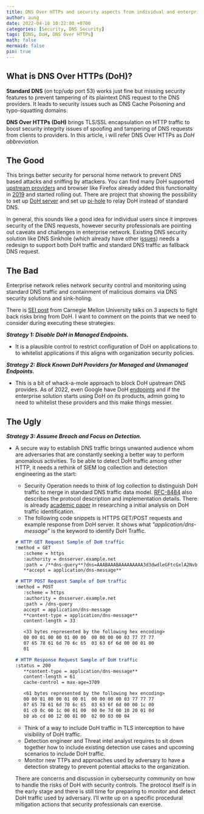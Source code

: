 ```yaml
---
title: DNS Over HTTPs and security aspects from individual and enterprise
author: aung
date: 2022-04-18 10:22:00 +0700
categories: [Security, DNS Security]
tags: [DNS, DoH, DNS Over HTTPs]
math: false
mermaid: false
pin: true
---
```


## What is DNS Over HTTPs (DoH)?

**Standard DNS** (on tcp/udp port 53) works just fine but missing security features to prevent tampering of its plaintext DNS request to the DNS providers. It leads to security issues such as DNS Cache Poisoning and typo-squatting domains.

**DNS Over HTTPs (DoH)** brings TLS/SSL encapsulation on HTTP traffic to boost security integrity issues of spoofing and tampering of DNS requests from clients to providers. In this article, i will refer DNS Over HTTPs as *DoH abbreviation.* 

## The Good

This brings better security for personal home network to prevent DNS based attacks and sniffing by attackers. You can find many DoH supported [upstream providers](https://github.com/curl/curl/wiki/DNS-over-HTTPS) and browser like Firefox already added this functionality in [2019](https://support.mozilla.org/en-US/kb/firefox-dns-over-https) and started rolling out.  There are project that showing the possibility to set up [DoH server](https://github.com/sieyron/dns-over-https) and set up [pi-hole](https://docs.pi-hole.net/guides/dns/cloudflared/) to relay DoH instead of standard DNS. 

In general, this sounds like a good idea for individual users since it improves security of the DNS requests, however security professionals are pointing out caveats and challenges in enterprise network. Existing DNS security solution like DNS Sinkhole (which already have other i[ssues](https://winstonprivacy.com/blogs/articles/how-advertisers-and-tracking-services-are-bypassing-pi-hole)) needs a redesign to support both DoH traffic and standard DNS traffic as fallback DNS request. 

## The Bad

Enterprise network relies network security control and monitoring using standard DNS traffic and containment of malicious domains via DNS security solutions and sink-holing. 

There is [SEI post](https://insights.sei.cmu.edu/blog/dns-over-https-3-strategies-for-enterprise-security-monitoring/) from Carnegie Mellon University talks on 3 aspects to fight back risks bring from DoH. I want to comment on the points that we need to consider during executing these strategies: 

***Strategy 1: Disable DoH in Managed Endpoints.***

- It is a plausible control to restrict configuration of DoH on applications to to whitelist applications if this aligns with organization security policies.

***Strategy 2: Block Known DoH Providers for Managed and Unmanaged Endpoints.***

- This is a bit of whack-a-mole approach to block DoH upstream DNS provides. As of 2022, even Google have DoH [endpoints](https://developers.google.com/speed/public-dns/docs/doh) and if the enterprise solution starts using DoH on its products, admin going to need to whitelist these providers and this make things messier.

## The Ugly

***Strategy 3: Assume Breach and Focus on Detection.***

- A secure way to establish DNS traffic brings unwanted audience whom are adversaries that are constantly seeking a better way to perform anomalous activities. To be able to detect DoH traffic among other HTTP, it needs a rethink of SIEM log collection and detection engineering as the start:
    - Security Operation needs to think of log collection to distinguish DoH traffic to merge in standard DNS traffic data model. [RFC-8484](https://datatracker.ietf.org/doc/html/rfc8484) also describes the protocol description and implementation details.  There is already [academic paper](https://arxiv.org/pdf/2204.03975.pdf) in researching a initial analysis on DoH traffic identification.
    - The following code snippets is HTTPS GET/POST requests and example response from DoH server.  It shows what *“application/dns-message”* is the keyword to identify DoH Traffic.
    
    ```markdown
    # HTTP GET Request Sample of DoH traffic
    :method = GET
       :scheme = https
       :authority = dnsserver.example.net
       :path = /**dns-query**?dns=AAABAAABAAAAAAAAA3d3dwdleGFtcGxlA2NvbQAAAQAB
       **accept = application/dns-message**
    ```
    
    ```markdown
    # HTTP POST Request Sample of DoH traffic
    :method = POST
       :scheme = https
       :authority = dnsserver.example.net
       :path = /dns-query
       accept = application/dns-message
       **content-type = application/dns-message**
       content-length = 33
    
       <33 bytes represented by the following hex encoding>
       00 00 01 00 00 01 00 00  00 00 00 00 03 77 77 77
       07 65 78 61 6d 70 6c 65  03 63 6f 6d 00 00 01 00
       01
    ```
    
    ```markdown
    # HTTP Response Request Sample of DoH traffic
    :status = 200
       **content-type = application/dns-message**
       content-length = 61
       cache-control = max-age=3709
    
       <61 bytes represented by the following hex encoding>
       00 00 81 80 00 01 00 01  00 00 00 00 03 77 77 77
       07 65 78 61 6d 70 6c 65  03 63 6f 6d 00 00 1c 00
       01 c0 0c 00 1c 00 01 00  00 0e 7d 00 10 20 01 0d
       b8 ab cd 00 12 00 01 00  02 00 03 00 04
    ```
    
    - Think of a way to include DoH traffic in TLS interception to have visibility of DoH traffic.
    - Detection engineer and Threat intel analyst requires to sit down together how to include existing detection use cases and upcoming scenarios to include DoH traffic.
    - Monitor new TTPs and approaches used by adversary to have a detection strategy to prevent potential attacks to the organization.
    
    There are concerns and discussion in cybersecurity community on how to handle the risks of DoH with security controls. The protocol itself is in the early stage and there is still time for preparing to monitor and detect DoH traffic used by adversary. I’ll write up on a specific procedural mitigation actions that security professionals can exercise.